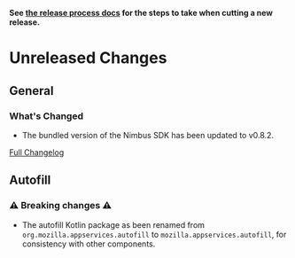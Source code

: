 **See [the release process docs](docs/howtos/cut-a-new-release.md) for the steps to take when cutting a new release.**

# Unreleased Changes

## General

### What's Changed

- The bundled version of the Nimbus SDK has been updated to v0.8.2. 

[Full Changelog](https://github.com/mozilla/application-services/compare/v71.0.0...main)

## Autofill

### ⚠️ Breaking changes ⚠️

- The autofill Kotlin package as been renamed from `org.mozilla.appservices.autofill`
  to `mozilla.appservices.autofill`, for consistency with other components.
